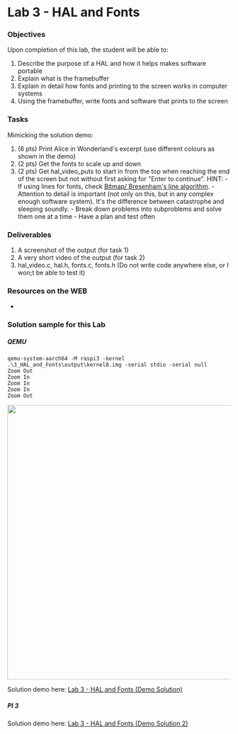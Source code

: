 # Lab 3 - HAL and Fonts

### Objectives
Upon completion of this lab, the student will be able to:

1. Describe the purpose of a HAL and how it helps makes software portable
2. Explain what is the framebuffer
3. Explain in detail how fonts and printing to the screen works in computer systems
4. Using the framebuffer, write fonts and software that prints to the screen

### Tasks
Mimicking the solution demo:
1. (6 pts) Print Alice in Wonderland's excerpt (use different colours as shown in the demo)
2. (2 pts) Get the fonts to scale up and down  
3. (2 pts) Get hal_video_puts to start in from the top when reaching the end of the screen
           but not without first asking for "Enter to continue".
    HINT:
        - If using lines for fonts, check [Bitmap/ Bresenham's line algorithm](https://rosettacode.org/wiki/Bitmap/Bresenham%27s_line_algorithm#C).
        - Attention to detail is important (not only on this, but in any complex enough software system). It's the difference between catastrophe and sleeping soundly.
        - Break down problems into subproblems and solve them one at a time
        - Have a plan and test often


### Deliverables
1. A screenshot of the output (for task 1)
2. A very short video of the output (for task 2)
3. hal_video.c, hal.h, fonts.c, fonts.h
(Do not write code anywhere else, or I won;t be able to test it)


### Resources on the WEB
-


### Solution sample for this Lab
##### QEMU
```ba)sh
qemu-system-aarch64 -M raspi3 -kernel .\3_HAL_and_Fonts\output\kernel8.img -serial stdio -serial null            
Zoom Out
Zoom In
Zoom In
Zoom In
Zoom Out
```

<img src="https://github.com/rromanotero/os_labs/blob/master/3_HAL_and_Fonts/images/lab_solution.jpg" width="620"/>

Solution demo here: [Lab 3 - HAL and Fonts (Demo Solution)](https://youtu.be/KXhRCAMopFM)

##### PI 3

Solution demo here: [Lab 3 - HAL and Fonts (Demo Solution 2)](https://youtu.be/zghl6RQ6Fqo)
